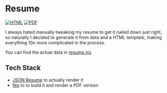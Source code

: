# Resume
[![HTML](https://img.shields.io/badge/Resume-HTML-blue?style=flat)](https://resume.giodamelio.com) [![PDF](https://img.shields.io/badge/Resume-PDF-red?style=flat)](https://resume.giodamelio.com/pdf)

I always hated manually tweaking my resume to get it nailed down just right, so naturally I decided to generate it from data and a HTML template, making everything 10x more complicated in the process.

You can find the actual data in [resume.nix](./resume.nix)

## Tech Stack

 - [JSON Resume](https://jsonresume.org/) to actually render it
 - [Nix](https://nixos.org/) to to build it and render a PDF version
